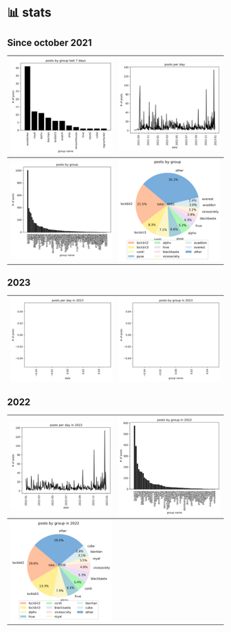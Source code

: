 # 📊 stats


## Since october 2021

| ![](graphs/postsbygroup7days.png) | ![](graphs/postsbyday.png) |
|---|---|
| ![](graphs/postsbygroup.png) | ![](graphs/grouppie.png) |


## 2023

 | ![](graphs/postsbyday2023.png) | ![](graphs/postsbygroup2023.png) |
 |---|---|

## 2022

| ![](graphs/postsbyday2022.png) | ![](graphs/postsbygroup2022.png) |
|---|---|
| ![](graphs/grouppie2022.png) | | 
